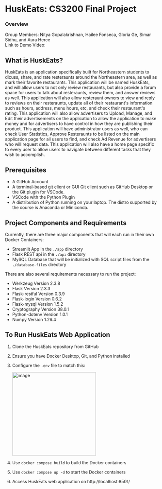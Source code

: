 # HuskEats: CS3200 Final Project

### Overview 

Group Members: Nitya Gopalakrishnan, Hailee Fonseca, Gloria Ge, Simar Sidhu, and Aura Herce
<br> 
Link to Demo Video: 

## What is HuskEats?

   HuskEats is an application specifically built for Northeastern students to dicuss, share, and rate resteraunts around the Northeastern area, as well as mark their favorite restaurants. 
   This application will be named HuskEats, and will allow users to not only review restaurants, but also provide a forum space for users to talk about resteraunts, review them, and answer reviews as well.
   This application will also allow resteraunt owners to view and reply to reviews on their resteraunts, update all of their restaurant's information such as hours, address, menu hours, etc, and check their restaurant's rating.
   This application will also allow advertisers to Upload, Manage, and Edit their advertisements on the application to allow the application to make money and for advertisers to have control in how they are publishing their product.
   This application will have administrator users as well, who can check User Statistics, Approve Resteraunts to be listed on the main application page for all users to find, and check Ad Revenue for advertisers who will request data.
   This application will also have a home page specific to every user to allow users to navigate between different tasks that they wish to accomplish.
   
## Prerequisites

- A GitHub Account
- A terminal-based git client or GUI Git client such as GitHub Desktop or the Git plugin for VSCode.
- VSCode with the Python Plugin
- A distribution of Python running on your laptop. The distro supported by the course is Anaconda or Miniconda.

## Project Components and Requirements 

Currently, there are three major components that will each run in their own Docker Containers:

- Streamlit App in the `./app` directory
- Flask REST api in the `./api` directory
- MySQL Database that will be initialized with SQL script files from the `./database-files` directory

There are also several requirements necessary to run the project:
- Werkzeug Version 2.3.8
- Flask Version 2.3.3
- Flask-restful Version 0.3.9
- Flask-login Version 0.6.2
- Flask-mysql Version 1.5.2
- Cryptography Version 38.0.1
- Python-dotenv Version 1.0.1
- Numpy Version 1.26.4

## To Run HuskEats Web Application

1. Clone the HuskEats repository from GitHub
2. Ensure you have Docker Desktop, Git, and Python installed
3. Configure the `.env` file to match this:

   <img width="275" alt="image" src="https://github.com/user-attachments/assets/ef9fdcbd-deaa-4094-b670-32553590431b" />
4. Use `docker compose build` to build the Docker containers
5. Use `docker compose up -d` to start the Docker containers
6. Access HuskEats web application on http://localhost:8501/
   
